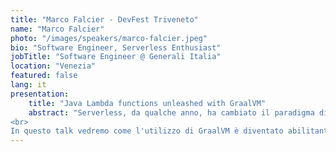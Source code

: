 ```yaml
---
title: "Marco Falcier - DevFest Triveneto"
name: "Marco Falcier"
photo: "/images/speakers/marco-falcier.jpeg"
bio: "Software Engineer, Serverless Enthusiast"
jobTitle: "Software Engineer @ Generali Italia"
location: "Venezia"
featured: false
lang: it
presentation:
    title: "Java Lambda functions unleashed with GraalVM"
    abstract: "Serverless, da qualche anno, ha cambiato il paradigma di sviluppo di microservizi, ma come tutte le tecnologie porta con se pregi e difetti. Generali ha affrontato il problema del cosiddetto \"cold start\" per quanto riguarda Lambda Functions di AWS, sviluppando una soluzione ad hoc che permettesse di sviluppare funzioni con linguaggi JVM senza doversi imbattere in questo side effect.
<br>
In questo talk vedremo come l'utilizzo di GraalVM è diventato abilitante per lo sviluppo di una custom runtime che permette di sviluppare soluzioni prestanti, cost effective, lasciando agli sviluppatori le potenzialità dei linguaggi JVM."
---
```

